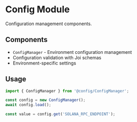 # Config Module

Configuration management components.

## Components

- `ConfigManager` - Environment configuration management
- Configuration validation with Joi schemas
- Environment-specific settings

## Usage

```typescript
import { ConfigManager } from '@config/ConfigManager';

const config = new ConfigManager();
await config.load();

const value = config.get('SOLANA_RPC_ENDPOINT');
```
